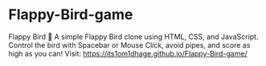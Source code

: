 # Flappy-Bird-game
Flappy Bird 🐤 A simple Flappy Bird clone using HTML, CSS, and JavaScript. Control the bird with Spacebar or Mouse Click, avoid pipes, and score as high as you can!
Visit: https://its1om1dhage.github.io/Flappy-Bird-game/
